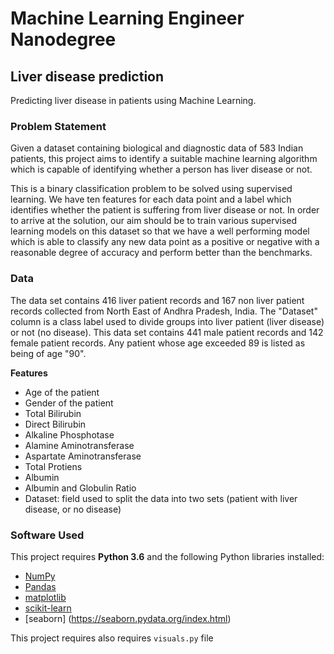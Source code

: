 # Machine Learning Engineer Nanodegree
## Liver disease prediction

Predicting liver disease in patients using Machine Learning.

### Problem Statement
Given a dataset containing biological and diagnostic data of 583 Indian patients, this
project aims to identify a suitable machine learning algorithm which is capable of
identifying whether a person has liver disease or not.

This is a binary classification problem to be solved using supervised learning. We have ten
features for each data point and a label which identifies whether the patient is suffering
from liver disease or not. In order to arrive at the solution, our aim should be to train
various supervised learning models on this dataset so that we have a well performing
model which is able to classify any new data point as a positive or negative with a
reasonable degree of accuracy and perform better than the benchmarks.

### Data
The data set contains 416 liver patient records and 167 non liver patient records collected
from North East of Andhra Pradesh, India. The "Dataset" column is a class label used to
divide groups into liver patient (liver disease) or not (no disease). This data set contains
441 male patient records and 142 female patient records.
Any patient whose age exceeded 89 is listed as being of age "90".

**Features**
- Age of the patient
- Gender of the patient
- Total Bilirubin
- Direct Bilirubin
- Alkaline Phosphotase
- Alamine Aminotransferase
- Aspartate Aminotransferase
- Total Protiens
- Albumin
- Albumin and Globulin Ratio
- Dataset: field used to split the data into two sets (patient with liver disease, or no
disease)

### Software Used

This project requires **Python 3.6** and the following Python libraries installed:

- [NumPy](http://www.numpy.org/)
- [Pandas](http://pandas.pydata.org)
- [matplotlib](http://matplotlib.org/)
- [scikit-learn](http://scikit-learn.org/stable/)
- [seaborn] (https://seaborn.pydata.org/index.html)

This project requires also requires `visuals.py` file